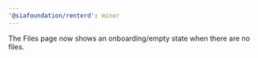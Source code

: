 ```yaml
---
'@siafoundation/renterd': minor
---
```


The Files page now shows an onboarding/empty state when there are no files.
